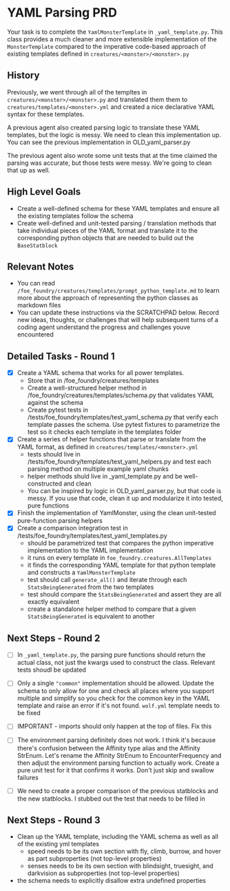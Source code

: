 # YAML Parsing PRD

Your task is to complete the `YamlMonsterTemplate` in `_yaml_template.py`. This class provides a much cleaner and more extensible implementation of the `MonsterTemplate` compared to the imperative code-based approach of existing templates defined in `creatures/<monster>/<monster>.py`

## History

Previously, we went through all of the templtes in `creatures/<monster>/<monster>.py` and translated them them to `creatures/templates/<monster>.yml` and created a nice declarative YAML syntax for these templates.

A previous agent also created parsing logic to translate these YAML templates, but the logic is messy. We need to clean this implementation up. You can see the previous implementation in OLD_yaml_parser.py

The previous agent also wrote some unit tests that at the time claimed the parsing was accurate, but those tests were messy. We're going to clean that up as well.

## High Level Goals

- Create a well-defined schema for these YAML templates and ensure all the existing templates follow the schema
- Create well-defined and unit-tested parsing / translation methods that take individual pieces of the YAML format and translate it to the corresponding python objects that are needed to build out the `BaseStatblock`

## Relevant Notes

- You can read `/foe_foundry/creatures/templates/prompt_python_template.md` to learn more about the approach of representing the python classes as markdown files
- You can update these instructions via the SCRATCHPAD below. Record new ideas, thoughts, or challenges that will help subsequent turns of a coding agent understand the progress and challenges youve encountered



## Detailed Tasks - Round 1

- [x] Create a YAML schema that works for all power templates.
  - Store that in /foe_foundry/creatures/templates
  - Create a well-structured helper method in /foe_foundry/creatures/templates/schema.py that validates YAML against the schema
  - Create pytest tests in /tests/foe_foundry/templates/test_yaml_schema.py that verify each template passes the schema. Use pytest fixtures to parametrize the test so it checks each template in the templates folder
- [x] Create a series of helper functions that parse or translate from the YAML format, as defined in `creatures/templates/<monster>.yml`
  - tests should live in /tests/foe_foundry/templates/test_yaml_helpers.py and test each parsing method on multiple example yaml chunks
  - helper methods shuld live in _yaml_template.py and be well-constructed and clean
  - You can be inspired by logic in OLD_yaml_parser.py, but that code is messy. If you use that code, clean it up and modularize it into tested, pure functions
- [x] Finish the implementation of YamlMonster, using the clean unit-tested pure-function parsing helpers
- [x] Create a comparison integration test in /tests/foe_foundry/templates/test_yaml_templates.py
  - should be parametrized test that compares the python imperative implementation to the YAML implementation
  - it runs on every template in `foe_foundry.creatures.AllTemplates`
  - it finds the corresponding YAML template for that python template and constructs a `YamlMonsterTemplate`
  - test should call `generate_all()` and iterate through each `StatsBeingGenerated` from the two templates
  - test should compare the `StatsBeingGenerated` and assert they are all exactly equivalent
  - create a standalone helper method to compare that a given `StatsBeingGenerated` is equivalent to another

## Next Steps - Round 2

- [ ] In `_yaml_template.py`, the parsing pure functions should return the actual class, not just the kwargs used to construct the class. Relevant tests shoudl be updated
- [ ] Only a single `"common"` implementation should be allowed. Update the schema to only allow for one and check all places where you support multiple and simplify so you check for the common key in the YAML template and raise an error if it's not found. `wolf.yml` template needs to be fixed
- [ ] IMPORTANT - imports should only happen at the top of files. Fix this
- [ ] The environment parsing definitely does not work. I think it's because there's confusion between the Affinity type alias and the Affinity StrEnum. Let's rename the Affinity StrEnum to EncounterFrequency and then adjust the environment parsing function to actually work. Create a pure unit test for it that confirms it works. Don't just skip and swallow failures
- [ ] We need to create a proper comparison of the previous statblocks and the new statblocks. I stubbed out the test that needs to be filled in



## Next Steps - Round 3

- Clean up the YAML template, including the YAML schema as well as all of the existing yml templates
  - speed needs to be its own section with fly, climb, burrow, and hover as part subproperties (not top-level properties)
  - senses needs to be its own section with blindsight, truesight, and darkvision as subproperties (not top-level properties)
- the schema needs to explicitly disallow extra undefined properties